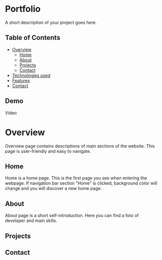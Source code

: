 # Portfolio
A short description of your project goes here.

## Table of Contents
- [Overview](#overview)
    - [Home](#home)
    - [About](#about)
    - [Projects](#projects)
    - [Contact](#contact)
- [Technologies used](#technologies)
- [Features](#features)
- [Contact](#contact)

## Demo 
Video

# Overview
Overview page contains descriptions of main sections of the website. This page is user-friendly and easy to navigate. 

## Home
Home is a home page. This is the first page you see when entering the webpage. If navigation bar section "Home" is clicked, background color will change and you will discover a new home page.

## About
About page is a short self-introduction. Here you can find a foto of developer and main skills. 

## Projects


## Contact

